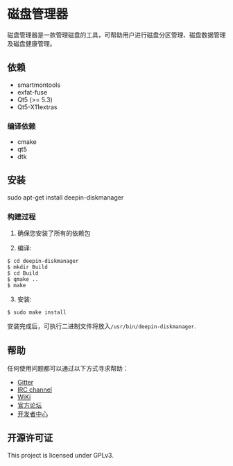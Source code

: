 # 磁盘管理器
磁盘管理器是一款管理磁盘的工具，可帮助用户进行磁盘分区管理、磁盘数据管理及磁盘健康管理。

## 依赖
* smartmontools
* exfat-fuse
* Qt5 (>= 5.3)
* Qt5-X11extras

### 编译依赖
* cmake
* qt5
* dtk


## 安装
sudo apt-get install deepin-diskmanager

### 构建过程

1. 确保您安装了所有的依赖包

2. 编译:
```
$ cd deepin-diskmanager
$ mkdir Build
$ cd Build
$ qmake ..
$ make
```

3. 安装:
```
$ sudo make install
```

安装完成后，可执行二进制文件将放入`/usr/bin/deepin-diskmanager`.


## 帮助

任何使用问题都可以通过以下方式寻求帮助：
* [Gitter](https://gitter.im/orgs/linuxdeepin/rooms)
* [IRC channel](https://webchat.freenode.net/?channels=deepin)
* [WiKi](https://wiki.deepin.org)
* [官方论坛](https://bbs.deepin.org)
* [开发者中心](https://github.com/linuxdeepin/dde-session-shell)


## 开源许可证
This project is licensed under GPLv3.

